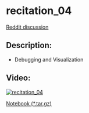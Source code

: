 # recitation_04
[Reddit discussion](https://www.reddit.com/r/IntroToDL/comments/d8pdwa/recitation_04_and_discussion/)

## Description:
  - Debugging and Visualization

## Video:
[![recitation_04](https://img.youtube.com/vi/q9580dkzU7k/0.jpg)](https://www.youtube.com/watch?v=q9580dkzU7k)

  [Notebook (*.tar.gz)](http://deeplearning.cs.cmu.edu/document/recitation/recitation4.tar.gz)
  
